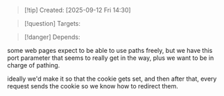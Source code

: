 
>[!tip] Created: [2025-09-12 Fri 14:30]

>[!question] Targets: 

>[!danger] Depends: 

some web pages expect to be able to use paths freely, but we have this port parameter that seems to really get in the way, plus we want to be in charge of pathing.

ideally we'd make it so that the cookie gets set, and then after that, every request sends the cookie so we know how to redirect them.